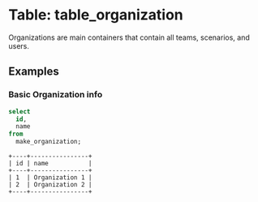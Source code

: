 # Table: table_organization

Organizations are main containers that contain all teams, scenarios, and users.

## Examples

### Basic Organization info

```sql
select
  id,
  name
from
  make_organization;
```

```
+----+----------------+
| id | name           |
+----+----------------+
| 1  | Organization 1 |
| 2  | Organization 2 |
+----+----------------+
```
